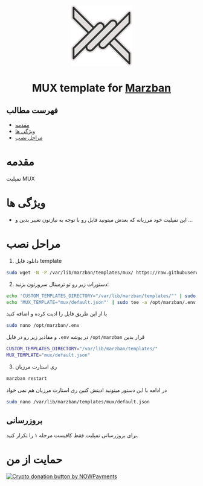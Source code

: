 <p align="center">
  <a href="https://github.com/oXIIIo/marzban-template/" target="_blank" rel="noopener noreferrer">
    <picture>
      <source media="(prefers-color-scheme: dark)" srcset="https://raw.githubusercontent.com/Gozargah/Marzban-docs/master/screenshots/logo-dark.png">
      <img width="160" height="160" src="https://raw.githubusercontent.com/Gozargah/Marzban-docs/master/screenshots/logo-dark.png">
    </picture>
  </a>
</p>
<h1 align="center"/>MUX template for <a href="https://github.com/Gozargah/Marzban">Marzban</a></h1>

## فهرست مطالب
- [مقدمه](#مقدمه)
- [ویژگی‌ ها](#ویژگی-ها)
- [مراحل نصب](#مراحل-نصب)

# مقدمه
تمپلیت MUX

# ویژگی ها
- این تمپلیت خود مرزبانه که بعدش میتونید فایل رو با توجه به نیازتون تغییر بدین
و ...

# مراحل نصب
1. دانلود فایل template
```sh
sudo wget -N -P /var/lib/marzban/templates/mux/ https://raw.githubusercontent.com/WhyMan1/marzban-template/master/mux/default.json
```
2. دستورات زیر رو تو ترمینال سرورتون بزنید:
```sh
echo 'CUSTOM_TEMPLATES_DIRECTORY="/var/lib/marzban/templates/"' | sudo tee -a /opt/marzban/.env
echo 'MUX_TEMPLATE="mux/default.json"' | sudo tee -a /opt/marzban/.env
```
یا از این طریق فایل را ادیت کرده و اضافه کنید
```sh
sudo nano /opt/marzban/.env
```
و مقادیر زیر رو در فایل `.env` در پوشه `/opt/marzban` قرار بدین
```sh
CUSTOM_TEMPLATES_DIRECTORY="/var/lib/marzban/templates/"
MUX_TEMPLATE="mux/default.json"
```

3. ری استارت مرزبان
```sh
marzban restart
```
در ادامه با این دستور میتونید ادیتش کنین ری استارت مرزبان هم نمی خواد
```sh
sudo nano /var/lib/marzban/templates/mux/default.json
```

## بروزرسانی
برای بروزرسانی تمپلیت فقط کافیست مرحله ۱ را تکرار کنید.


# حمایت از من

<a href="https://nowpayments.io/donation?api_key=WE3KFT5-2VKMNSF-N1P4YQ6-24N82ZA&source=lk_donation&medium=referral" target="_blank">
  <img src="https://nowpayments.io/images/embeds/donation-button-black.svg" alt="Crypto donation button by NOWPayments">
</a>